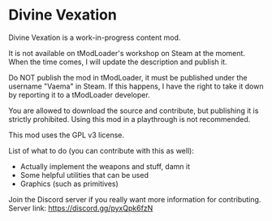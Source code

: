 # Divine Vexation

Divine Vexation is a work-in-progress content mod.

It is not available on tModLoader's workshop on Steam at the moment.
When the time comes, I will update the description and publish it.

Do NOT publish the mod in tModLoader, it must be published under the username "Vaema" in Steam.
If this happens, I have the right to take it down by reporting it to a tModLoader developer.

You are allowed to download the source and contribute, but publishing it is strictly prohibited.
Using this mod in a playthrough is not recommended.

This mod uses the GPL v3 license.

List of what to do (you can contribute with this as well):
- Actually implement the weapons and stuff, damn it
- Some helpful utilities that can be used
- Graphics (such as primitives)

Join the Discord server if you really want more information for contributing.
Server link: https://discord.gg/pyxQpk6fzN